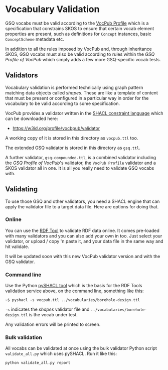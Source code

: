 # Vocabulary Validation

GSQ vocabs must be valid according to the [VocPub Profile](https://w3id.org/profile/vocbpub) which is a specification that constrains SKOS to ensure that certain vocab element properties are present, such as definitions for `Concept` instances, basic `ConceptScheme` metadata etc. 

In addition to all the rules imposed by VocPub and, through inheritance SKOS, GSQ vocabs must also be valid according to rules within the _GSQ Profile of VocPub_ which simply adds a few more GSQ-specific vocab tests. 

## Validators

Vocabulary validation is performed technically using graph pattern matching data objects called _shapes_. These are like a template of content that must be present or configured in a particular way in order for the vocabulary to be valid according to some specification.

VocPub provides a validator written in the [SHACL constraint language](https://www.w3.org/TR/shacl/) which can be downloaded here:

* <https://w3id.org/profile/vocbpub/validator>

A working copy of it is stored in this directory as `vocpub.ttl` too.

The extended GSQ validator is stored in this directory as `gsq.ttl`.

A further validator, `gsq-compounded.ttl`, is a combined validator including the _GSQ Profile of VocPub_'s validator, the `VocPub Profile` validator and a SKOS validator all in one. It is all you really need to validate GSQ vocabs with. 

## Validating

To use those GSQ and other validators, you need a SHACL engine that can apply the validator file to a target data file. Here are options for doing that.

### Online
You can use the [RDF Tool](http://rdftools.kurrawong.net/validators) to validate RDF data online. It comes pre-loaded with many validators and you can also add your own in too. Just select your validator, or upload / copy 'n paste it, and your data file in the same way and hit validate.

It will be updated soon with this new VocPub validator version and with the GSQ validator.

### Command line
Use the Python [pySHACL tool](https://github.com/RDFLib/pySHACL) which is the basis for the RDF Tools validation service above, on the command line, something like this:

```
~$ pyshacl -s vocpub.ttl ../vocabularies/borehole-design.ttl
```

`-s` indicates the _shapes_ validator file and `../vocabularies/borehole-design.ttl` is the vocab under test.

Any validation errors will be printed to screen.

### Bulk validation
All vocabs can be validated at once using the bulk validator Python script `validate_all.py` which uses pySHACL. Run it like this:

```
python validate_all.py report
```
